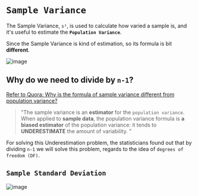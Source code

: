 # `Sample Variance`
The Sample Variance, `s²`, is used to calculate how varied a sample is, 
and it's useful to estimate the **`Population Variance`**.

Since the Sample Variance is kind of estimation, so its formula is bit **different**.

![image](https://user-images.githubusercontent.com/14041622/44899569-b4525780-ad34-11e8-9749-867216d53f93.png)

## Why do we need to divide by `n-1`?

[Refer to Quora: Why is the formula of sample variance different from population variance?](https://www.quora.com/Why-is-the-formula-of-sample-variance-different-from-population-variance)

> "The sample variance is an **estimator** for the `population variance`. When applied to **sample data**, the population variance formula is **a biased estimator** of the population variance: it tends to **UNDERESTIMATE** the amount of variability. "

For solving this Underestimation problem, the statisticians found out that by dividing `n-1` we will solve this problem, regards to the idea of `degrees of freedom (DF)`.

## `Sample Standard Deviation`

![image](https://user-images.githubusercontent.com/14041622/44899590-bfa58300-ad34-11e8-866d-91e32a0a2250.png)

